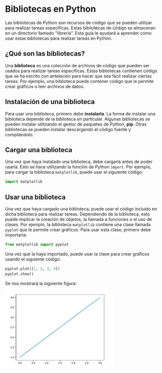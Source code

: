 # Bibliotecas en Python

Las bibliotecas de Python son recursos de código que se pueden utilizar para realizar tareas específicas. Estas bibliotecas de código se almacenan en un directorio llamado "librería". Esta guía le ayudará a aprender cómo usar estas bibliotecas para realizar tareas en Python.

## ¿Qué son las bibliotecas?

Una **biblioteca** es una colección de archivos de código que pueden ser usados ​​para realizar tareas específicas. Estas bibliotecas contienen código que se ha escrito con antelación para hacer que sea fácil realizar ciertas tareas. Por ejemplo, una biblioteca puede contener código que le permite crear gráficos o leer archivos de datos.

## Instalación de una biblioteca

Para usar una biblioteca, primero debe **instalarla**. La forma de instalar una biblioteca depende de la biblioteca en particular. Algunas bibliotecas se pueden instalar utilizando el gestor de paquetes de Python, **pip**. Otras bibliotecas se pueden instalar descargando el código fuente y compilándolo.

## Cargar una biblioteca

Una vez que haya instalado una biblioteca, debe cargarla antes de poder usarla. Esto se hace utilizando la función de Python `import`. Por ejemplo, para cargar la biblioteca `matplotlib`, puede usar el siguiente código:

```python
import matplotlib
```

## Usar una biblioteca

Una vez que haya cargado una biblioteca, puede usar el código incluido en dicha biblioteca para realizar tareas. Dependiendo de la biblioteca, esto puede implicar la creación de objetos, la llamada a funciones o el uso de clases. Por ejemplo, la biblioteca `matplotlib` contiene una clase llamada `pyplot` que le permite crear gráficos. Para usar esta clase, primero debe importarla:

```python
from matplotlib import pyplot
```

Una vez que la haya importado, puede usar la clase para crear gráficos usando el siguiente código:

```python
pyplot.plot([1, 2, 3, 4])
pyplot.show()
```

Se nos mostrará la siguiente figura:

![imagen](img/2023-01-03-09-05-28.png)